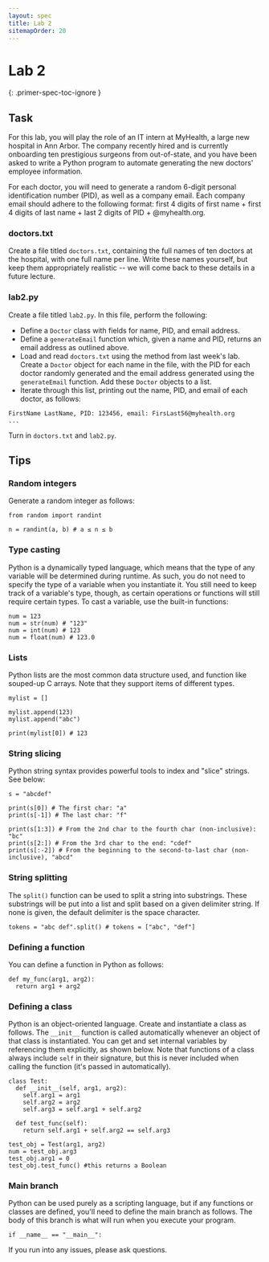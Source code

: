 ```yaml
---
layout: spec
title: Lab 2
sitemapOrder: 20
---
```


Lab 2
==========================
{: .primer-spec-toc-ignore }


## Task
For this lab, you will play the role of an IT intern at MyHealth, a large new hospital in Ann Arbor. The company recently hired and is currently onboarding ten prestigious surgeons from out-of-state, and you have been asked to write a Python program to automate generating the new doctors' employee information.

For each doctor, you will need to generate a random 6-digit personal identification number (PID), as well as a company email. Each company email should adhere to the following format: first 4 digits of first name + first 4 digits of last name + last 2 digits of PID + @myhealth.org.

### doctors.txt
Create a file titled `doctors.txt`, containing the full names of ten doctors at the hospital, with one full name per line. Write these names yourself, but keep them appropriately realistic -- we will come back to these details in a future lecture.

### lab2.py
Create a file titled `lab2.py`. In this file, perform the following:

* Define a `Doctor` class with fields for name, PID, and email address.
* Define a `generateEmail` function which, given a name and PID, returns an email address as outlined above.
* Load and read `doctors.txt` using the method from last week's lab. Create a `Doctor` object for each name in the file, with the PID for each doctor randomly generated and the email address generated using the `generateEmail` function. Add these `Doctor` objects to a list.
* Iterate through this list, printing out the name, PID, and email of each doctor, as follows:

```
FirstName LastName, PID: 123456, email: FirsLast56@myhealth.org
...
```

Turn in `doctors.txt` and `lab2.py`.

## Tips
### Random integers
Generate a random integer as follows:
```
from random import randint

n = randint(a, b) # a ≤ n ≤ b
```

### Type casting
Python is a dynamically typed language, which means that the type of any variable will be determined during runtime. As such, you do not need to specify the type of a variable when you instantiate it. You still need to keep track of a variable's type, though, as certain operations or functions will still require certain types. To cast a variable, use the built-in functions:
```
num = 123
num = str(num) # "123"
num = int(num) # 123
num = float(num) # 123.0
```

### Lists
Python lists are the most common data structure used, and function like souped-up C arrays. Note that they support items of different types.
```
mylist = []

mylist.append(123)
mylist.append("abc")

print(mylist[0]) # 123
```

### String slicing
Python string syntax provides powerful tools to index and "slice" strings. See below:
```
s = "abcdef"

print(s[0]) # The first char: "a"
print(s[-1]) # The last char: "f"

print(s[1:3]) # From the 2nd char to the fourth char (non-inclusive): "bc"
print(s[2:]) # From the 3rd char to the end: "cdef"
print(s[:-2]) # From the beginning to the second-to-last char (non-inclusive), "abcd"
```

### String splitting
The `split()` function can be used to split a string into substrings. These substrings will be put into a list and split based on a given delimiter string. If none is given, the default delimiter is the space character.
```
tokens = "abc def".split() # tokens = ["abc", "def"]
```

### Defining a function
You can define a function in Python as follows:
```
def my_func(arg1, arg2):
  return arg1 + arg2
```

### Defining a class
Python is an object-oriented language. Create and instantiate a class as follows. The `__init__` function is called automatically whenever an object of that class is instantiated. You can get and set internal variables by referencing them explicitly, as shown below.  Note that functions of a class always include `self` in their signature, but this is never included when calling the function (it's passed in automatically).
```
class Test:
  def __init__(self, arg1, arg2):
    self.arg1 = arg1
    self.arg2 = arg2
    self.arg3 = self.arg1 + self.arg2

  def test_func(self):
    return self.arg1 + self.arg2 == self.arg3

test_obj = Test(arg1, arg2)
num = test_obj.arg3
test_obj.arg1 = 0
test_obj.test_func() #this returns a Boolean
```

### Main branch
Python can be used purely as a scripting language, but if any functions or classes are defined, you'll need to define the main branch as follows. The body of this branch is what will run when you execute your program.
```
if __name__ == "__main__":
```

If you run into any issues, please ask questions.
